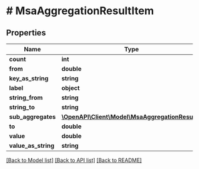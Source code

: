 # # MsaAggregationResultItem

## Properties

Name | Type | Description | Notes
------------ | ------------- | ------------- | -------------
**count** | **int** |  |
**from** | **double** |  | [optional]
**key_as_string** | **string** |  | [optional]
**label** | **object** |  | [optional]
**string_from** | **string** |  | [optional]
**string_to** | **string** |  | [optional]
**sub_aggregates** | [**\OpenAPI\Client\Model\MsaAggregationResult[]**](MsaAggregationResult.md) |  | [optional]
**to** | **double** |  | [optional]
**value** | **double** |  | [optional]
**value_as_string** | **string** |  | [optional]

[[Back to Model list]](../../README.md#models) [[Back to API list]](../../README.md#endpoints) [[Back to README]](../../README.md)
